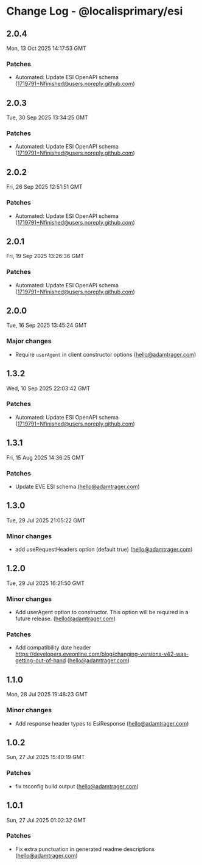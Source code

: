 # Change Log - @localisprimary/esi

<!-- This log was last generated on Mon, 13 Oct 2025 14:17:53 GMT and should not be manually modified. -->

<!-- Start content -->

## 2.0.4

Mon, 13 Oct 2025 14:17:53 GMT

### Patches

- Automated: Update ESI OpenAPI schema (1719791+Nfinished@users.noreply.github.com)

## 2.0.3

Tue, 30 Sep 2025 13:34:25 GMT

### Patches

- Automated: Update ESI OpenAPI schema (1719791+Nfinished@users.noreply.github.com)

## 2.0.2

Fri, 26 Sep 2025 12:51:51 GMT

### Patches

- Automated: Update ESI OpenAPI schema (1719791+Nfinished@users.noreply.github.com)

## 2.0.1

Fri, 19 Sep 2025 13:26:36 GMT

### Patches

- Automated: Update ESI OpenAPI schema (1719791+Nfinished@users.noreply.github.com)

## 2.0.0

Tue, 16 Sep 2025 13:45:24 GMT

### Major changes

- Require `userAgent` in client constructor options (hello@adamtrager.com)

## 1.3.2

Wed, 10 Sep 2025 22:03:42 GMT

### Patches

- Automated: Update ESI OpenAPI schema (1719791+Nfinished@users.noreply.github.com)

## 1.3.1

Fri, 15 Aug 2025 14:36:25 GMT

### Patches

- Update EVE ESI schema (hello@adamtrager.com)

## 1.3.0

Tue, 29 Jul 2025 21:05:22 GMT

### Minor changes

- add useRequestHeaders option (default true) (hello@adamtrager.com)

## 1.2.0

Tue, 29 Jul 2025 16:21:50 GMT

### Minor changes

- Add userAgent option to constructor. This option will be required in a future release. (hello@adamtrager.com)

### Patches

- Add compatibility date header https://developers.eveonline.com/blog/changing-versions-v42-was-getting-out-of-hand (hello@adamtrager.com)

## 1.1.0

Mon, 28 Jul 2025 19:48:23 GMT

### Minor changes

- Add response header types to EsiResponse (hello@adamtrager.com)

## 1.0.2

Sun, 27 Jul 2025 15:40:19 GMT

### Patches

- fix tsconfig build output (hello@adamtrager.com)

## 1.0.1

Sun, 27 Jul 2025 01:02:32 GMT

### Patches

- Fix extra punctuation in generated readme descriptions (hello@adamtrager.com)

